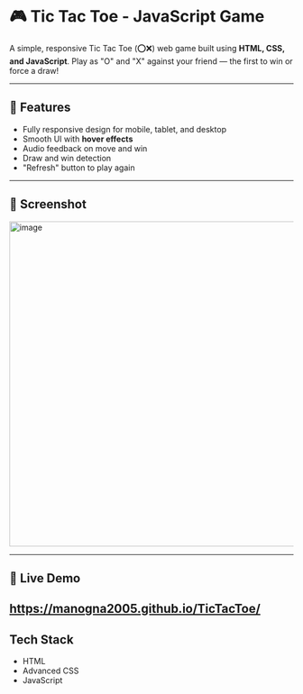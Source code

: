 # 🎮 Tic Tac Toe - JavaScript Game

A simple, responsive Tic Tac Toe (⭕❌) web game built using **HTML, CSS, and JavaScript**. Play as "O" and "X" against your friend — the first to win or force a draw!

---

## 🌟 Features

-  Fully responsive design for mobile, tablet, and desktop
-  Smooth UI with **hover effects**
-  Audio feedback on move and win
-  Draw and win detection
-  "Refresh" button to play again

---

## 📸 Screenshot
<img width="1079" height="577" alt="image" src="https://github.com/user-attachments/assets/f1d4bf32-4390-48bc-b360-ba2c517f84a7" />

---

## 🚀 Live Demo

https://manogna2005.github.io/TicTacToe/
---

## Tech Stack

- HTML
- Advanced CSS
- JavaScript

